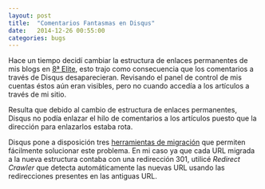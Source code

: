 ```yaml
---
layout: post
title:  "Comentarios Fantasmas en Disqus"
date:   2014-12-26 00:55:00
categories: bugs
---
```


Hace un tiempo decidí cambiar la estructura de enlaces permanentes de mis blogs en <a href="http://8elite.com" title="8ª Elite">8ª Elite</a>, esto trajo como consecuencia que los comentarios a través de Disqus desaparecieran. Revisando el panel de control de mis cuentas éstos aún eran visibles, pero no cuando accedía a los artículos a través de mi sitio.

Resulta que debido al cambio de estructura de enlaces permanentes, Disqus no podía enlazar el hilo de comentarios a los artículos puesto que la dirección para enlazarlos estaba rota.

Disqus pone a disposición tres <a href="https://help.disqus.com/customer/portal/articles/286778-migration-tools">herramientas de migración</a> que permiten fácilmente solucionar este problema. En mi caso ya que cada URL migrada a la nueva estructura contaba con una redirección 301, utilicé <em>Redirect Crawler</em> que detecta automáticamente las nuevas URL usando las redirecciones presentes en las antiguas URL.